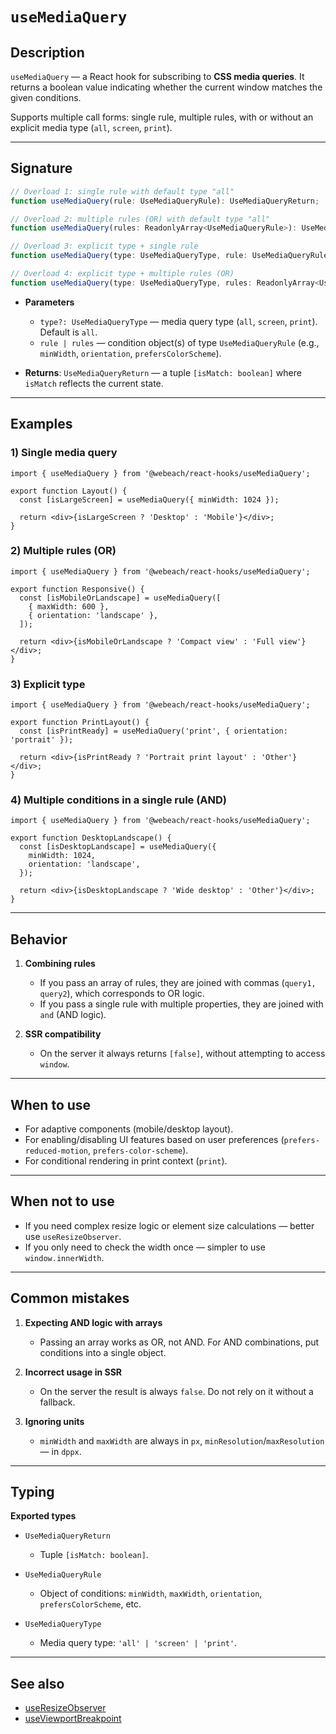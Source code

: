 # `useMediaQuery`

## Description

`useMediaQuery` — a React hook for subscribing to **CSS media queries**. It returns a boolean value indicating whether the current window matches the given conditions.

Supports multiple call forms: single rule, multiple rules, with or without an explicit media type (`all`, `screen`, `print`).

---

## Signature

```ts
// Overload 1: single rule with default type "all"
function useMediaQuery(rule: UseMediaQueryRule): UseMediaQueryReturn;

// Overload 2: multiple rules (OR) with default type "all"
function useMediaQuery(rules: ReadonlyArray<UseMediaQueryRule>): UseMediaQueryReturn;

// Overload 3: explicit type + single rule
function useMediaQuery(type: UseMediaQueryType, rule: UseMediaQueryRule): UseMediaQueryReturn;

// Overload 4: explicit type + multiple rules (OR)
function useMediaQuery(type: UseMediaQueryType, rules: ReadonlyArray<UseMediaQueryRule>): UseMediaQueryReturn;
```

- **Parameters**
   - `type?: UseMediaQueryType` — media query type (`all`, `screen`, `print`). Default is `all`.
   - `rule | rules` — condition object(s) of type `UseMediaQueryRule` (e.g., `minWidth`, `orientation`, `prefersColorScheme`).

- **Returns**: `UseMediaQueryReturn` — a tuple `[isMatch: boolean]` where `isMatch` reflects the current state.

---

## Examples

### 1) Single media query

```tsx
import { useMediaQuery } from '@webeach/react-hooks/useMediaQuery';

export function Layout() {
  const [isLargeScreen] = useMediaQuery({ minWidth: 1024 });

  return <div>{isLargeScreen ? 'Desktop' : 'Mobile'}</div>;
}
```

### 2) Multiple rules (OR)

```tsx
import { useMediaQuery } from '@webeach/react-hooks/useMediaQuery';

export function Responsive() {
  const [isMobileOrLandscape] = useMediaQuery([
    { maxWidth: 600 },
    { orientation: 'landscape' },
  ]);

  return <div>{isMobileOrLandscape ? 'Compact view' : 'Full view'}</div>;
}
```

### 3) Explicit type

```tsx
import { useMediaQuery } from '@webeach/react-hooks/useMediaQuery';

export function PrintLayout() {
  const [isPrintReady] = useMediaQuery('print', { orientation: 'portrait' });

  return <div>{isPrintReady ? 'Portrait print layout' : 'Other'}</div>;
}
```

### 4) Multiple conditions in a single rule (AND)

```tsx
import { useMediaQuery } from '@webeach/react-hooks/useMediaQuery';

export function DesktopLandscape() {
  const [isDesktopLandscape] = useMediaQuery({
    minWidth: 1024,
    orientation: 'landscape',
  });

  return <div>{isDesktopLandscape ? 'Wide desktop' : 'Other'}</div>;
}
```

---

## Behavior

1. **Combining rules**
   - If you pass an array of rules, they are joined with commas (`query1, query2`), which corresponds to OR logic.
   - If you pass a single rule with multiple properties, they are joined with `and` (AND logic).

2. **SSR compatibility**
   - On the server it always returns `[false]`, without attempting to access `window`.

---

## When to use

- For adaptive components (mobile/desktop layout).
- For enabling/disabling UI features based on user preferences (`prefers-reduced-motion`, `prefers-color-scheme`).
- For conditional rendering in print context (`print`).

---

## When **not** to use

- If you need complex resize logic or element size calculations — better use `useResizeObserver`.
- If you only need to check the width once — simpler to use `window.innerWidth`.

---

## Common mistakes

1. **Expecting AND logic with arrays**
   - Passing an array works as OR, not AND. For AND combinations, put conditions into a single object.

2. **Incorrect usage in SSR**
   - On the server the result is always `false`. Do not rely on it without a fallback.

3. **Ignoring units**
   - `minWidth` and `maxWidth` are always in `px`, `minResolution`/`maxResolution` — in `dppx`.

---

## Typing

**Exported types**

- `UseMediaQueryReturn`
  - Tuple `[isMatch: boolean]`.

- `UseMediaQueryRule`
  - Object of conditions: `minWidth`, `maxWidth`, `orientation`, `prefersColorScheme`, etc.

- `UseMediaQueryType`
  - Media query type: `'all' | 'screen' | 'print'`.

---

## See also

- [useResizeObserver](useResizeObserver.md)
- [useViewportBreakpoint](useViewportBreakpoint.md)

